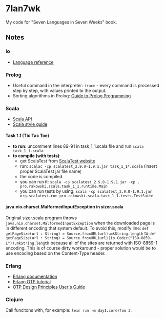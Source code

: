 # 7lan7wk

My code for "Seven Languages in Seven Weeks" book.

## Notes

### Io

* [Language reference](http://iolanguage.org/scm/io/docs/reference/)

### Prolog

* Useful command in the interpreter: `trace` - every command is processed step by step, with values printed to the output.
* Sorting algorithms in Prolog: [Guide to Prolog Programming](http://kti.mff.cuni.cz/~bartak/prolog/sorting.html)

### Scala

* [Scala API](http://www.scala-lang.org/api/current/index.html#package)
* [Scala style guide](http://docs.scala-lang.org/style/)

#### Task 1.1 (Tic Tac Toe)

* **to run**: uncomment lines 89-91 in task_1_1.scala file and run `scala task_1_1.scala`
* **to compile (with tests)**:
    * get ScalaTest from [ScalaTest website](http://www.scalatest.org/download)
    * run: `scalac -cp scalatest_2.9.0-1.9.1.jar task_1_1*.scala` (insert proper ScalaTest jar file name)
    * the code is compiled
    * you can run it: `scala -cp scalatest_2.9.0-1.9.1.jar -cp . pro.rakowski.scala.task_1_1.runtime.Main`
    * you can run tests by using: `scala -cp scalatest_2.9.0-1.9.1.jar org.scalatest.run pro.rakowski.scala.task_1_1.tests.TestSuite`

#### java.nio.charset.MalformedInputException in sizer.scala

Original sizer.scala program throws `java.nio.charset.MalformedInputException` when the downloaded page is in different encoding that system default. To avoid this, modify line:
`def getPageSize(url : String) = Source.fromURL(url).mkString.length`
to
`def getPageSize(url : String) = Source.fromURL(url)(io.Codec("ISO-8859-1")).mkString.length`
because all of the sites are returned with ISO-8859-1 encoding. This is of course dirty workaround - proper solution would be to use encoding based on the Content-Type header.

### Erlang

* [Erlang documentation](http://www.erlang.org/doc/)
* [Erlang OTP tutorial](http://blog.bot.co.za/en/article/349/an-erlang-otp-tutorial-for-beginners)
* [OTP Design Principles User's Guide](http://www.erlang.org/doc/design_principles/users_guide.html)

### Clojure

Call funcitons with, for example: `lein run -m day1.core/foo 3`.
